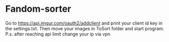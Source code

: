 # Fandom-sorter
Go to https://api.imgur.com/oauth2/addclient and print your client id key in the settings.txt.
Then move your images in ToSort folder and start program.
P.s. after reaching api limit change your ip via vpn
